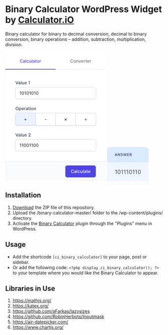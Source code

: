 # Binary Calculator WordPress Widget by [Calculator.iO](https://www.calculator.io/ "Calculator.iO Homepage")

Binary calculator for binary to decimal conversion, decimal to binary conversion, binary operations – addition, subtraction, multiplication, division.

![Binary Calculator Input Form](/assets/images/screenshot-1.png "Binary Calculator Input Form")
![Binary Calculator Calculation Results](/assets/images/screenshot-2.png "Binary Calculator Calculation Results")

## Installation

1. [Download](https://github.com/pub-calculator-io/age-calculator/archive/refs/heads/master.zip) the ZIP file of this repository.
2. Upload the /binary-calculator-master/ folder to the /wp-content/plugins/ directory.
3. Activate the [Binary Calculator](https://www.calculator.io/binary-calculator/ "Binary Calculator Homepage") plugin through the "Plugins" menu in WordPress.

## Usage
* Add the shortcode `[ci_binary_calculator]` to your page, post or sidebar.
* Or add the following code: `<?php display_ci_binary_calculator(); ?>` to your template where you would like the Binary Calculator to appear.

## Libraries in Use
1. https://mathjs.org/
2. https://katex.org/
3. https://github.com/aFarkas/lazysizes
4. https://github.com/RobinHerbots/Inputmask
5. https://air-datepicker.com/
6. https://www.chartjs.org/
